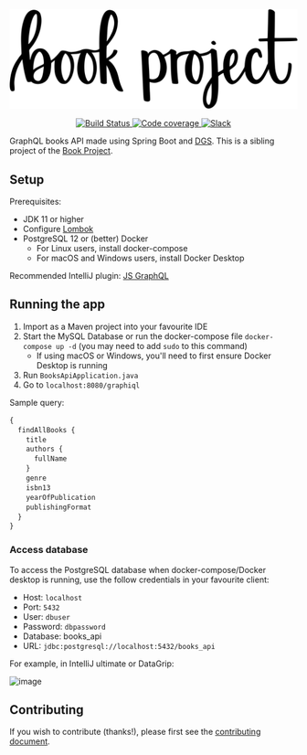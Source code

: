 <p align="center">
	<img src="https://raw.githubusercontent.com/Project-Books/book-project/master/media/banner/book_project_newlogo_2x.png" alt="Logo"/>
</p>

<p align="center">
  <a href="https://github.com/Project-Books/books-api/actions/workflows/build.yml">
    <img src="https://github.com/Project-Books/books-api/actions/workflows/build.yml/badge.svg" alt="Build Status" />
  </a>
	
  <a href="https://sonarcloud.io/dashboard?id=Project-Books_books-api">
    <img src="https://sonarcloud.io/api/project_badges/measure?project=Project-Books_books-api&metric=coverage" alt="Code coverage" />
  </a>
	
  <a href="https://join.slack.com/t/teambookproject/shared_invite/zt-punc8os7-Iz9PTCAkYcO_0S~XwtO5_A">
    <img src="https://img.shields.io/badge/slack-teambookproject-4A154B?logo=slack" alt="Slack" />
  </a>
</p>

GraphQL books API made using Spring Boot and [DGS](https://netflix.github.io/dgs/). This is a sibling project of the [Book Project](https://github.com/Project-Books/book-project).

## Setup

Prerequisites: 
- JDK 11 or higher
- Configure [Lombok](https://github.com/Project-Books/book-project/wiki/Troubleshooting#cannot-find-log-statements-or-the-entities-do-not-have-constructors-lombok-errors)
- PostgreSQL 12 or (better) Docker
  - For Linux users, install docker-compose 
  - For macOS and Windows users, install Docker Desktop

Recommended IntelliJ plugin: [JS GraphQL](https://plugins.jetbrains.com/plugin/8097-js-graphql)

## Running the app

1. Import as a Maven project into your favourite IDE
2. Start the MySQL Database or run the docker-compose file `docker-compose up -d` (you may need to add `sudo` to this command) 
   - If using macOS or Windows, you'll need to first ensure Docker Desktop is running 
3. Run `BooksApiApplication.java`
4. Go to `localhost:8080/graphiql`

Sample query:
```graphql
{
  findAllBooks {
    title
    authors {
      fullName
    }
    genre
    isbn13
    yearOfPublication
    publishingFormat
  }
}
```

### Access database

To access the PostgreSQL database when docker-compose/Docker desktop is running, use the follow credentials in your favourite client:

- Host: `localhost`
- Port: `5432`
- User: `dbuser`
- Password: `dbpassword`
- Database: books_api
- URL: `jdbc:postgresql://localhost:5432/books_api`

For example, in IntelliJ ultimate or DataGrip:

![image](https://user-images.githubusercontent.com/11173328/132951060-7018b96a-cd96-4d74-a3f4-69233517a751.png)

## Contributing

If you wish to contribute (thanks!), please first see the [contributing document](https://github.com/Project-Books/books-api/blob/main/CONTRIBUTING.md).
